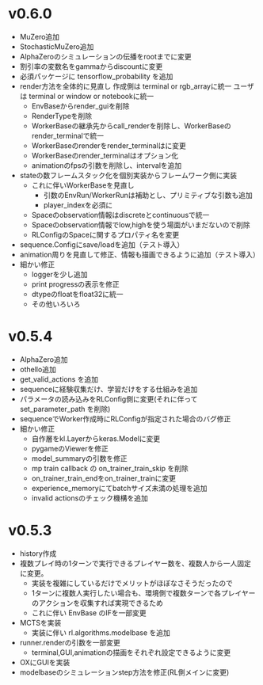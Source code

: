 # v0.6.0
+ MuZero追加
+ StochasticMuZero追加
+ AlphaZeroのシミュレーションの伝播をrootまでに変更
+ 割引率の変数名をgammaからdiscountに変更
+ 必須パッケージに tensorflow_probability を追加
+ render方法を全体的に見直し
  作成側は terminal or rgb_arrayに統一
  ユーザは terminal or window or notebookに統一
  + EnvBaseからrender_guiを削除
  + RenderTypeを削除
  + WorkerBaseの継承先からcall_renderを削除し、WorkerBaseのrender_terminalで統一
  + WorkerBaseのrenderをrender_terminalはに変更
  + WorkerBaseのrender_terminalはオプション化
  + animationのfpsの引数を削除し、intervalを追加
+ stateの数フレームスタック化を個別実装からフレームワーク側に実装
  + これに伴いWorkerBaseを見直し
    + 引数のEnvRun/WorkerRunは補助とし、プリミティブな引数も追加
    + player_indexを必須に
  + Spaceのobservation情報はdiscreteとcontinuousで統一
  + Spaceのobservation情報でlow,highを使う場面がいまだないので削除
  + RLConfigのSpaceに関するプロパティ名を変更
+ sequence.Configにsave/loadを追加（テスト導入）
+ animation周りを見直して修正、情報も描画できるように追加（テスト導入）
+ 細かい修正
  + loggerを少し追加
  + print progressの表示を修正
  + dtypeのfloatをfloat32に統一
  + その他いろいろ

# v0.5.4
+ AlphaZero追加
+ othello追加
+ get_valid_actions を追加
+ sequenceに経験収集だけ、学習だけをする仕組みを追加
+ パラメータの読み込みをRLConfig側に変更(それに伴って set_parameter_path を削除)
+ sequenceでWorker作成時にRLConfigが指定された場合のバグ修正
+ 細かい修正
  + 自作層をkl.Layerからkeras.Modelに変更
  + pygameのViewerを修正
  + model_summaryの引数を修正
  + mp train callback の on_trainer_train_skip を削除
  + on_trainer_train_endをon_trainer_trainに変更
  + experience_memoryにてbatchサイズ未満の処理を追加
  + invalid actionsのチェック機構を追加


# v0.5.3
+ history作成
+ 複数プレイ時の1ターンで実行できるプレイヤー数を、複数人から一人固定に変更。
  + 実装を複雑にしているだけでメリットがほぼなさそうだったので
  + 1ターンに複数人実行したい場合も、環境側で複数ターンで各プレイヤーのアクションを収集すれば実現できるため
  + これに伴い EnvBase のIFを一部変更
+ MCTSを実装
  + 実装に伴い rl.algorithms.modelbase を追加
+ runner.renderの引数を一部変更
  + terminal,GUI,animationの描画をそれぞれ設定できるように変更
+ OXにGUIを実装
+ modelbaseのシミュレーションstep方法を修正(RL側メインに変更)

